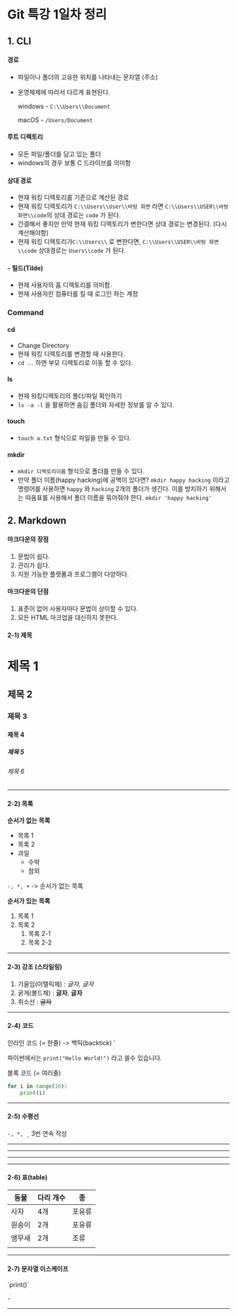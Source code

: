 # Git 특강 1일차 정리



## 1. CLI

#### 경로

- 파일이나 폴더의 고유한 위치를 나타내는 문자열 (주소)

- 운영체제에 따라서 다르게 표현된다.

  windows - `C:\\Users\\Document`

  macOS - `/Users/Document`

#### 루트 디렉토리

- 모든 파일/폴더를 담고 있는 폴더
- windows의 경우 보통 C 드라이브를 의미함

#### 상대 경로

- 현재 워킹 디렉토리를 기준으로 계산된 경로
- 현재 워킹 디렉토리가 `C:\\Users\\User\\바탕 화면` 라면 `C:\\Users\\USER\\바탕 화면\\code`의 상대 경로는 `code` 가 된다.
- 간결해서 좋지만 만약 현재 워킹 디렉토리가 변한다면 상대 경로는 변경된다. (다시 계산해야함)
- 현재 워킹 디렉토리가`C:\\Users\\` 로 변한다면, `C:\\Users\\USER\\바탕 화면\\code` 상대경로는 `Users\\code` 가 된다.

#### `~` 틸드(Tilde)

- 현재 사용자의 홈 디렉토리를 의미함.
- 현재 사용자란 컴퓨터를 킬 때 로그인 하는 계정
  

### Command

#### **cd**

- Change Directory
- 현재 워킹 디렉토리를 변경할 때 사용한다.
- `cd ..` 하면 부모 디렉토리로 이동 할 수 있다.

#### **ls**

- 현재 워킹디렉토리의 폴더/파일 확인하기
- `ls -a -l` 을 활용하면 숨김 폴더와 자세한 정보를 알 수 있다.

#### **touch**

- `touch a.txt` 형식으로 파일을 만들 수 있다.

#### **mkdir**

- `mkdir 디렉토리이름` 형식으로 폴더를 만들 수 있다.
- 만약 폴더 이름(happy hacking)에 공백이 있다면? `mkdir happy hacking` 이라고 명령어를 사용하면 `happy` 와 `hacking` 2개의 폴더가 생긴다. 이를 방지하기 위해서는 따옴표를 사용해서 폴더 이름을 묶어줘야 한다. `mkdir 'happy hacking'`



## 2. Markdown

#### 마크다운의 장점

1. 문법이 쉽다.
2. 관리가 쉽다.
3. 지원 가능한 플랫폼과 프로그램이 다양하다.

#### 마크다운의 단점

1. 표준이 없어 사용자마다 문법이 상이할 수 있다.
2. 모든 HTML 마크업을 대신하지 못한다.



#### 2-1) 제목

# 제목 1

## 제목 2

### 제목 3

#### 제목 4

##### 제목 5

###### 제목 6



---



#### 2-2) 목록

**순서가 없는 목록**

- 목록 1
- 목록 2
- 과일
  - 수박
  - 참외

`-, *, +` ->  순서가 없는 목록



**순서가 있는 목록**

1. 목록 1
2. 목록 2
   1. 목록 2-1
   2. 목록 2-2



---



#### 2-3) 강조 (스타일링)

1. 기울임(이탤릭체) : *글자*, _글자_
2. 굵게(볼드체) : **글자**, __글자__
3. 취소선 : ~~글자~~



---



#### 2-4) 코드

인라인 코드 (= 한줄) ->  백틱(backtick) `

 파이썬에서는 `print("Hello World!")` 라고 쓸수 있습니다.



블록 코드 (= 여러줄)

```python
for i in range(10):
	print(i)
```



---

 

#### 2-5) 수평선

`-, *, _` 3번 연속 작성

---

***

___



---



#### 2-6) 표(table)

| 동물   | 다리 개수 | 종     |
| ------ | --------- | ------ |
| 사자   | 4개       | 포유류 |
| 원숭이 | 2개       | 포유류 |
| 앵무새 | 2개       | 조류   |
|        |           |        |



---



#### 2-7) 문자열 이스케이프

\`print()\`

\- 

---